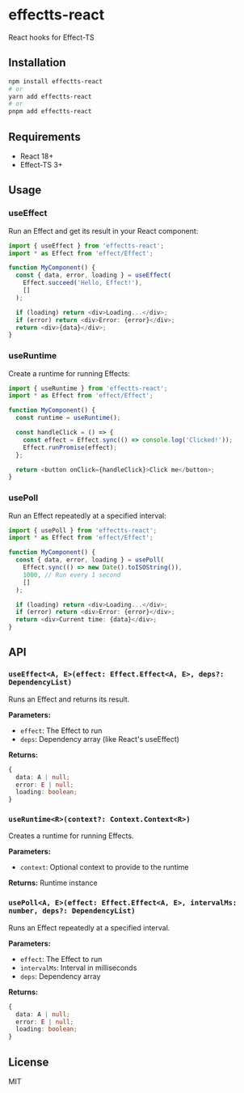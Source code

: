 # effectts-react

React hooks for Effect-TS

## Installation

```bash
npm install effectts-react
# or
yarn add effectts-react
# or
pnpm add effectts-react
```

## Requirements

- React 18+
- Effect-TS 3+

## Usage

### useEffect

Run an Effect and get its result in your React component:

```typescript
import { useEffect } from 'effectts-react';
import * as Effect from 'effect/Effect';

function MyComponent() {
  const { data, error, loading } = useEffect(
    Effect.succeed('Hello, Effect!'),
    []
  );

  if (loading) return <div>Loading...</div>;
  if (error) return <div>Error: {error}</div>;
  return <div>{data}</div>;
}
```

### useRuntime

Create a runtime for running Effects:

```typescript
import { useRuntime } from 'effectts-react';
import * as Effect from 'effect/Effect';

function MyComponent() {
  const runtime = useRuntime();

  const handleClick = () => {
    const effect = Effect.sync(() => console.log('Clicked!'));
    Effect.runPromise(effect);
  };

  return <button onClick={handleClick}>Click me</button>;
}
```

### usePoll

Run an Effect repeatedly at a specified interval:

```typescript
import { usePoll } from 'effectts-react';
import * as Effect from 'effect/Effect';

function MyComponent() {
  const { data, error, loading } = usePoll(
    Effect.sync(() => new Date().toISOString()),
    1000, // Run every 1 second
    []
  );

  if (loading) return <div>Loading...</div>;
  if (error) return <div>Error: {error}</div>;
  return <div>Current time: {data}</div>;
}
```

## API

### `useEffect<A, E>(effect: Effect.Effect<A, E>, deps?: DependencyList)`

Runs an Effect and returns its result.

**Parameters:**
- `effect`: The Effect to run
- `deps`: Dependency array (like React's useEffect)

**Returns:**
```typescript
{
  data: A | null;
  error: E | null;
  loading: boolean;
}
```

### `useRuntime<R>(context?: Context.Context<R>)`

Creates a runtime for running Effects.

**Parameters:**
- `context`: Optional context to provide to the runtime

**Returns:** Runtime instance

### `usePoll<A, E>(effect: Effect.Effect<A, E>, intervalMs: number, deps?: DependencyList)`

Runs an Effect repeatedly at a specified interval.

**Parameters:**
- `effect`: The Effect to run
- `intervalMs`: Interval in milliseconds
- `deps`: Dependency array

**Returns:**
```typescript
{
  data: A | null;
  error: E | null;
  loading: boolean;
}
```

## License

MIT
